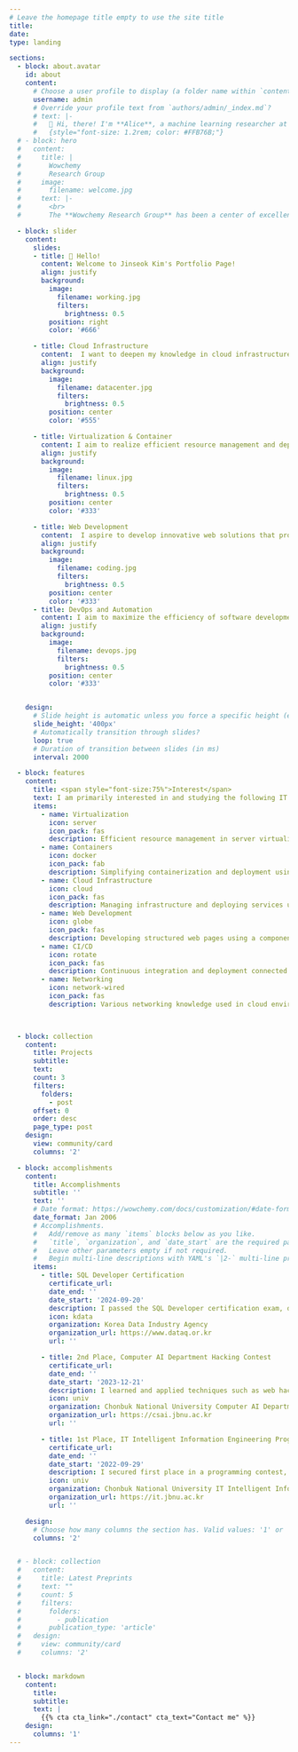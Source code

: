 ```yaml
---
# Leave the homepage title empty to use the site title
title:
date: 
type: landing

sections:
  - block: about.avatar
    id: about
    content:
      # Choose a user profile to display (a folder name within `content/authors/`)
      username: admin
      # Override your profile text from `authors/admin/_index.md`?
      # text: |-
      #   👋 Hi, there! I'm **Alice**, a machine learning researcher at Netflix.
      #   {style="font-size: 1.2rem; color: #FFB76B;"}
  # - block: hero
  #   content:
  #     title: |
  #       Wowchemy
  #       Research Group
  #     image:
  #       filename: welcome.jpg
  #     text: |-
  #       <br>
  #       The **Wowchemy Research Group** has been a center of excellence for Artificial Intelligence research, teaching, and practice since its founding in 2016.

  - block: slider
    content:
      slides:
      - title: 👋 Hello!
        content: Welcome to Jinseok Kim's Portfolio Page!
        align: justify
        background:
          image:
            filename: working.jpg
            filters:
              brightness: 0.5
          position: right
          color: '#666'

      - title: Cloud Infrastructure
        content:  I want to deepen my knowledge in cloud infrastructure to build efficient and scalable systems.
        align: justify
        background:
          image:
            filename: datacenter.jpg
            filters:
              brightness: 0.5
          position: center
          color: '#555'

      - title: Virtualization & Container
        content: I aim to realize efficient resource management and deployment automation through virtualization and container technologies.
        align: justify
        background:
          image:
            filename: linux.jpg
            filters:
              brightness: 0.5
          position: center
          color: '#333'

      - title: Web Development
        content:  I aspire to develop innovative web solutions that provide the best user experience by utilizing the latest technologies in web development.
        align: justify 
        background:
          image:
            filename: coding.jpg
            filters:
              brightness: 0.5
          position: center
          color: '#333'
      - title: DevOps and Automation
        content: I aim to maximize the efficiency of software development and operations processes by leveraging DevOps tools and automation pipelines.
        align: justify
        background:
          image:
            filename: devops.jpg
            filters:
              brightness: 0.5
          position: center
          color: '#333'


    design:
      # Slide height is automatic unless you force a specific height (e.g. '400px')
      slide_height: '400px'
      # Automatically transition through slides?
      loop: true
      # Duration of transition between slides (in ms)
      interval: 2000

  - block: features
    content:
      title: <span style="font-size:75%">Interest</span>
      text: I am primarily interested in and studying the following IT fields.<br><br><br>
      items:
        - name: Virtualization
          icon: server
          icon_pack: fas
          description: Efficient resource management in server virtualization and cloud environments
        - name: Containers
          icon: docker
          icon_pack: fab
          description: Simplifying containerization and deployment using Docker
        - name: Cloud Infrastructure
          icon: cloud
          icon_pack: fas
          description: Managing infrastructure and deploying services using cloud platforms like AWS and OpenStack
        - name: Web Development
          icon: globe
          icon_pack: fas
          description: Developing structured web pages using a component-based approach with React
        - name: CI/CD
          icon: rotate
          icon_pack: fas
          description: Continuous integration and deployment connected with Docker
        - name: Networking
          icon: network-wired
          icon_pack: fas
          description: Various networking knowledge used in cloud environments


  
  - block: collection
    content:
      title: Projects
      subtitle:
      text:
      count: 3
      filters:
        folders:
          - post
      offset: 0
      order: desc
      page_type: post
    design:
      view: community/card
      columns: '2'

  - block: accomplishments
    content:
      title: Accomplishments
      subtitle: ''
      text: ''
      # Date format: https://wowchemy.com/docs/customization/#date-format
      date_format: Jan 2006
      # Accomplishments.
      #   Add/remove as many `items` blocks below as you like.
      #   `title`, `organization`, and `date_start` are the required parameters.
      #   Leave other parameters empty if not required.
      #   Begin multi-line descriptions with YAML's `|2-` multi-line prefix.
      items:
        - title: SQL Developer Certification
          certificate_url: 
          date_end: ''
          date_start: '2024-09-20'
          description: I passed the SQL Developer certification exam, demonstrating my abilities in database management and SQL queries.
          icon: kdata
          organization: Korea Data Industry Agency
          organization_url: https://www.dataq.or.kr
          url: ''

        - title: 2nd Place, Computer AI Department Hacking Contest
          certificate_url: 
          date_end: ''
          date_start: '2023-12-21'
          description: I learned and applied techniques such as web hacking, reverse engineering with OllyDbg, and steganography in a CTF-based competition.
          icon: univ
          organization: Chonbuk National University Computer AI Department
          organization_url: https://csai.jbnu.ac.kr
          url: ''

        - title: 1st Place, IT Intelligent Information Engineering Programming Contest (Freshman Division)
          certificate_url: 
          date_end: ''
          date_start: '2022-09-29'
          description: I secured first place in a programming contest, showcasing my problem-solving and algorithm design skills.
          icon: univ
          organization: Chonbuk National University IT Intelligent Information Engineering Department
          organization_url: https://it.jbnu.ac.kr
          url: ''

    design:
      # Choose how many columns the section has. Valid values: '1' or '2'.
      columns: '2'


  # - block: collection
  #   content:
  #     title: Latest Preprints
  #     text: ""
  #     count: 5
  #     filters:
  #       folders:
  #         - publication
  #       publication_type: 'article'
  #   design:
  #     view: community/card
  #     columns: '2'


  - block: markdown
    content:
      title:
      subtitle:
      text: |
        {{% cta cta_link="./contact" cta_text="Contact me" %}}
    design:
      columns: '1'
---
```

